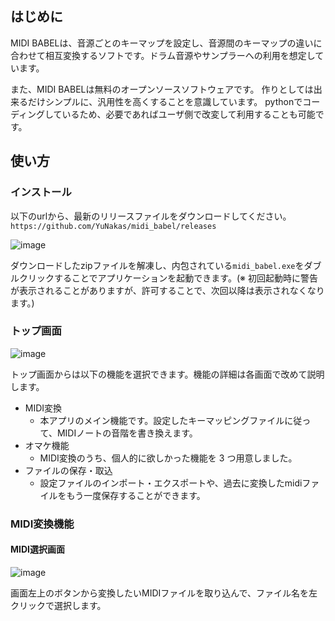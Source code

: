 ## はじめに
MIDI BABELは、音源ごとのキーマップを設定し、音源間のキーマップの違いに合わせて相互変換するソフトです。ドラム音源やサンプラーへの利用を想定しています。

また、MIDI BABELは無料のオープンソースソフトウェアです。
作りとしては出来るだけシンプルに、汎用性を高くすることを意識しています。
pythonでコーディングしているため、必要であればユーザ側で改変して利用することも可能です。

## 使い方
### インストール
以下のurlから、最新のリリースファイルをダウンロードしてください。  
`https://github.com/YuNakas/midi_babel/releases`

![image](https://github.com/YuNakas/midi_babel/assets/88542340/c5d61915-c2bc-45b3-bf45-46e829f46fad)

ダウンロードしたzipファイルを解凍し、内包されている`midi_babel.exe`をダブルクリックすることでアプリケーションを起動できます。(※ 初回起動時に警告が表示されることがありますが、許可することで、次回以降は表示されなくなります。)

### トップ画面
![image](https://github.com/YuNakas/midi_babel/assets/88542340/a9bfe8a1-413d-4c49-82d6-858190b12d94)

トップ画面からは以下の機能を選択できます。機能の詳細は各画面で改めて説明します。
- MIDI変換
  - 本アプリのメイン機能です。設定したキーマッピングファイルに従って、MIDIノートの音階を書き換えます。
- オマケ機能
  - MIDI変換のうち、個人的に欲しかった機能を 3 つ用意しました。
- ファイルの保存・取込
  - 設定ファイルのインポート・エクスポートや、過去に変換したmidiファイルをもう一度保存することができます。

### MIDI変換機能
#### MIDI選択画面
![image](https://github.com/YuNakas/midi_babel/assets/88542340/6b6bcebd-dc75-4b21-b28c-c3bb539f6711)

画面左上のボタンから変換したいMIDIファイルを取り込んで、ファイル名を左クリックで選択します。

